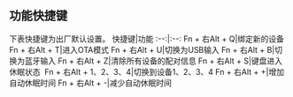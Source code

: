 ## 功能快捷键
下表快捷键为出厂默认设置。
快捷键|功能
:--:|:--:
Fn + 右Alt + Q|绑定新的设备
Fn + 右Alt + T|进入OTA模式
Fn + 右Alt + U|切换为USB输入
Fn + 右Alt + B|切换为蓝牙输入
Fn + 右Alt + Z|清除所有设备的配对信息
Fn + 右Alt + S|键盘进入休眠状态 
Fn + 右Alt + 1、2、3、4|切换到设备1、2、3、4
Fn + 右Alt + +|增加自动休眠时间
Fn + 右Alt + -|减少自动休眠时间
